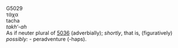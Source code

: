 <body>
  <p>G5029<br>  τάχα  <br> tacha  <br><i>takh‘-ah </i><br>As if neuter plural of <a href="g5036.htm">5036</a> (adverbially); <i>shortly</i>, that is, (figuratively) <i>possibly:</i> - peradventure (-haps).<br></p>
 </body>